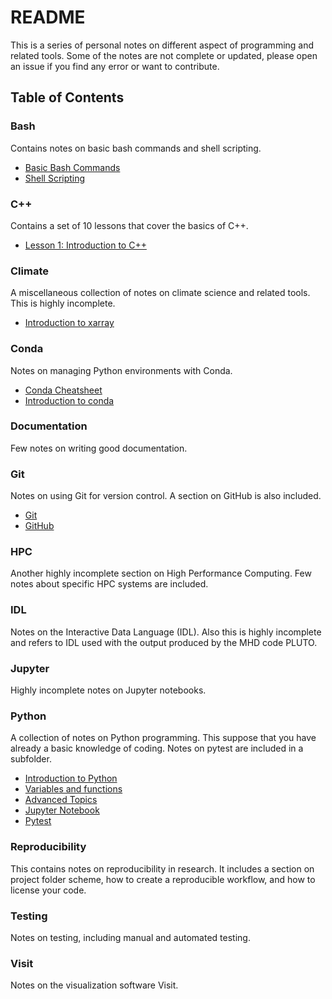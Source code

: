 # README

This is a series of personal notes on different aspect of programming and related tools.
Some of the notes are not complete or updated, please open an issue if you find any error or want to contribute.

## Table of Contents

### Bash

Contains notes on basic bash commands and shell scripting.

- [Basic Bash Commands](bash/basic_commands.md)
- [Shell Scripting](bash/shell_scripting.md)

### C++

Contains a set of 10 lessons that cover the basics of C++.

- [Lesson 1: Introduction to C++](c++/01_intro.md)

### Climate

A miscellaneous collection of notes on climate science and related tools.
This is highly incomplete.

- [Introduction to xarray](climate/xarray/01_quick_introduction.ipynb)

### Conda

Notes on managing Python environments with Conda.

- [Conda Cheatsheet](conda/conda-cheatsheet.pdf)
- [Introduction to conda](conda/notes.md)

### Documentation

Few notes on writing good documentation.

### Git

Notes on using Git for version control.
A section on GitHub is also included.

- [Git](git/git.md)
- [GitHub](git/github.md)

### HPC

Another highly incomplete section on High Performance Computing.
Few notes about specific HPC systems are included.

### IDL

Notes on the Interactive Data Language (IDL). Also this is highly incomplete and refers to IDL used with the output produced by the MHD code PLUTO.

### Jupyter

Highly incomplete notes on Jupyter notebooks.

### Python

A collection of notes on Python programming. This suppose that you have already a basic knowledge of coding.
Notes on pytest are included in a subfolder.

- [Introduction to Python](python/01_intro.md)
- [Variables and functions](python/02_variables_and_functions.md)
- [Advanced Topics](python/03_advanced_topics.md)
- [Jupyter Notebook](python/04_Jupyter_cluster.ipynb)
- [Pytest](python/pytest/notes.md)

### Reproducibility

This contains notes on reproducibility in research. It includes a section on project folder scheme, how to create a reproducible workflow, and how to license your code.

### Testing

Notes on testing, including manual and automated testing.

### Visit

Notes on the visualization software Visit.